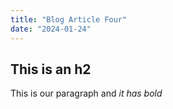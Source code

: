 ```yaml
---
title: "Blog Article Four"
date: "2024-01-24"
---
```


## This is an h2

This is our paragraph and *it has bold*
